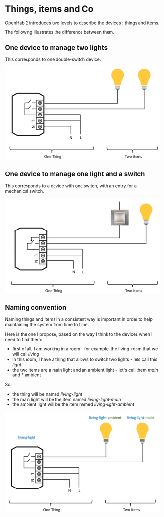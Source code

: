 # Things, items and Co

OpenHab 2 introduces two levels to describe the devices : things and items.

The following illustrates the difference between them.

## One device to manage two lights

This corresponds to one double-switch device.

![](thing-devices-1.png)


## One device to manage one light and a switch

This corresponds to a device with one switch, with an entry for a mechanical switch.

![](thing-devices-2.png)

## Naming convention

Naming things and items in a consistent way is important in order to help maintaining the system from time to time.

Here is the one I propose, based on the way I think to the devices when I need to find them:

* first of all, I am working in a room - for example, the living-room that we will call *living*
* in this room, I have a thing that allows to switch two lights - lets call this *light*
* the two items are a main light and an ambient light - let's call them *main* and * ambient

So:
* the thing will be named *living-light*
* the main light will be the item named *living-light-main*
* the ambient light will be the item named *living-light-ambient*

![](thing-device-naming.png)





